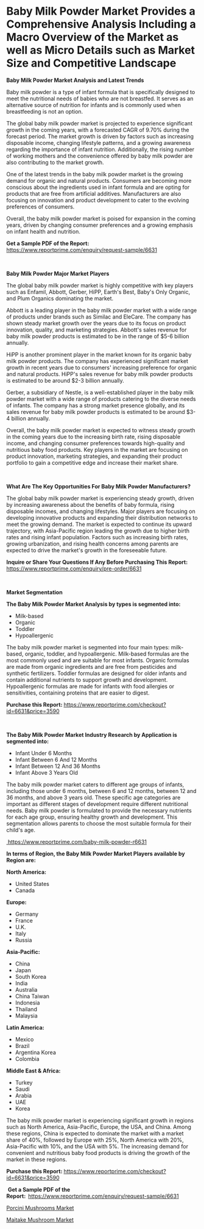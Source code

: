 <p><h1>Baby Milk Powder Market Provides a Comprehensive Analysis Including a Macro Overview of the Market as well as Micro Details such as Market Size and Competitive Landscape</h1></p><p><strong>Baby Milk Powder Market Analysis and Latest Trends</strong></p>
<p><p>Baby milk powder is a type of infant formula that is specifically designed to meet the nutritional needs of babies who are not breastfed. It serves as an alternative source of nutrition for infants and is commonly used when breastfeeding is not an option.</p><p>The global baby milk powder market is projected to experience significant growth in the coming years, with a forecasted CAGR of 9.70% during the forecast period. The market growth is driven by factors such as increasing disposable income, changing lifestyle patterns, and a growing awareness regarding the importance of infant nutrition. Additionally, the rising number of working mothers and the convenience offered by baby milk powder are also contributing to the market growth.</p><p>One of the latest trends in the baby milk powder market is the growing demand for organic and natural products. Consumers are becoming more conscious about the ingredients used in infant formula and are opting for products that are free from artificial additives. Manufacturers are also focusing on innovation and product development to cater to the evolving preferences of consumers.</p><p>Overall, the baby milk powder market is poised for expansion in the coming years, driven by changing consumer preferences and a growing emphasis on infant health and nutrition.</p></p>
<p><strong>Get a Sample PDF of the Report:&nbsp;</strong> <a href="https://www.reportprime.com/enquiry/request-sample/6631">https://www.reportprime.com/enquiry/request-sample/6631</a></p>
<p>&nbsp;</p>
<p><strong>Baby Milk Powder Major Market Players</strong></p>
<p><p>The global baby milk powder market is highly competitive with key players such as Enfamil, Abbott, Gerber, HiPP, Earth's Best, Baby's Only Organic, and Plum Organics dominating the market. </p><p>Abbott is a leading player in the baby milk powder market with a wide range of products under brands such as Similac and EleCare. The company has shown steady market growth over the years due to its focus on product innovation, quality, and marketing strategies. Abbott's sales revenue for baby milk powder products is estimated to be in the range of $5-6 billion annually.</p><p>HiPP is another prominent player in the market known for its organic baby milk powder products. The company has experienced significant market growth in recent years due to consumers' increasing preference for organic and natural products. HiPP's sales revenue for baby milk powder products is estimated to be around $2-3 billion annually.</p><p>Gerber, a subsidiary of Nestle, is a well-established player in the baby milk powder market with a wide range of products catering to the diverse needs of infants. The company has a strong market presence globally, and its sales revenue for baby milk powder products is estimated to be around $3-4 billion annually.</p><p>Overall, the baby milk powder market is expected to witness steady growth in the coming years due to the increasing birth rate, rising disposable income, and changing consumer preferences towards high-quality and nutritious baby food products. Key players in the market are focusing on product innovation, marketing strategies, and expanding their product portfolio to gain a competitive edge and increase their market share.</p></p>
<p>&nbsp;</p>
<p><strong>What Are The Key Opportunities For Baby Milk Powder Manufacturers?</strong></p>
<p><p>The global baby milk powder market is experiencing steady growth, driven by increasing awareness about the benefits of baby formula, rising disposable incomes, and changing lifestyles. Major players are focusing on developing innovative products and expanding their distribution networks to meet the growing demand. The market is expected to continue its upward trajectory, with Asia-Pacific region leading the growth due to higher birth rates and rising infant population. Factors such as increasing birth rates, growing urbanization, and rising health concerns among parents are expected to drive the market's growth in the foreseeable future.</p></p>
<p><strong>Inquire or Share Your Questions If Any Before Purchasing This Report:</strong> <a href="https://www.reportprime.com/enquiry/pre-order/6631">https://www.reportprime.com/enquiry/pre-order/6631</a></p>
<p>&nbsp;</p>
<p><strong>Market Segmentation</strong></p>
<p><strong>The Baby Milk Powder Market Analysis by types is segmented into:</strong></p>
<p><ul><li>Milk-based</li><li>Organic</li><li>Toddler</li><li>Hypoallergenic</li></ul></p>
<p><p>The baby milk powder market is segmented into four main types: milk-based, organic, toddler, and hypoallergenic. Milk-based formulas are the most commonly used and are suitable for most infants. Organic formulas are made from organic ingredients and are free from pesticides and synthetic fertilizers. Toddler formulas are designed for older infants and contain additional nutrients to support growth and development. Hypoallergenic formulas are made for infants with food allergies or sensitivities, containing proteins that are easier to digest.</p></p>
<p><strong>Purchase this Report:&nbsp;</strong><a href="https://www.reportprime.com/checkout?id=6631&price=3590">https://www.reportprime.com/checkout?id=6631&price=3590</a></p>
<p>&nbsp;</p>
<p><strong>The Baby Milk Powder Market Industry Research by Application is segmented into:</strong></p>
<p><ul><li>Infant Under 6 Months</li><li>Infant Between 6 And 12 Months</li><li>Infant Between 12 And 36 Months</li><li>Infant Above 3 Years Old</li></ul></p>
<p><p>The baby milk powder market caters to different age groups of infants, including those under 6 months, between 6 and 12 months, between 12 and 36 months, and above 3 years old. These specific age categories are important as different stages of development require different nutritional needs. Baby milk powder is formulated to provide the necessary nutrients for each age group, ensuring healthy growth and development. This segmentation allows parents to choose the most suitable formula for their child's age.</p></p>
<p><a href="https://www.reportprime.com/baby-milk-powder-r6631">&nbsp;https://www.reportprime.com/baby-milk-powder-r6631</a></p>
<p><strong>In terms of Region, the Baby Milk Powder Market Players available by Region are:</strong></p>
<p>
    <p> <strong> North America: </strong>
        <ul>
            <li>United States</li>
            <li>Canada</li>
        </ul>
        </p> 
    <p> <strong> Europe: </strong>
        <ul>
            <li>Germany</li>
            <li>France</li>
            <li>U.K.</li>
            <li>Italy</li>
            <li>Russia</li>
        </ul>
        </p> 
    <p> <strong> Asia-Pacific: </strong>
        <ul>
            <li>China</li>
            <li>Japan</li>
            <li>South Korea</li>
            <li>India</li>
            <li>Australia</li>
            <li>China Taiwan</li>
            <li>Indonesia</li>
            <li>Thailand</li>
            <li>Malaysia</li>
        </ul>
        </p> 
    <p> <strong> Latin America: </strong>
        <ul>
            <li>Mexico</li>
            <li>Brazil</li>
            <li>Argentina Korea</li>
            <li>Colombia</li>
        </ul>
        </p> 
    <p> <strong> Middle East & Africa: </strong>
        <ul>
            <li>Turkey</li>
            <li>Saudi</li>
            <li>Arabia</li>
            <li>UAE</li>
            <li>Korea</li>
        </ul>
    </p>
    </p>
<p><p>The baby milk powder market is experiencing significant growth in regions such as North America, Asia-Pacific, Europe, the USA, and China. Among these regions, China is expected to dominate the market with a market share of 40%, followed by Europe with 25%, North America with 20%, Asia-Pacific with 10%, and the USA with 5%. The increasing demand for convenient and nutritious baby food products is driving the growth of the market in these regions.</p></p>
<p><strong>Purchase this Report: </strong><a href="https://www.reportprime.com/checkout?id=6631&price=3590">https://www.reportprime.com/checkout?id=6631&price=3590</a></p>
<p>&nbsp;<strong>Get a Sample PDF of the Report:&nbsp;&nbsp;</strong><a href="https://www.reportprime.com/enquiry/request-sample/6631">https://www.reportprime.com/enquiry/request-sample/6631</a></p>
<p><strong></strong></p>
<p><p><a href="https://github.com/btwcqfvq34/Market-Research-Report-List-2/blob/main/porcini-mushrooms-market.md">Porcini Mushrooms Market</a></p><p><a href="https://github.com/ochgvvcj16/Market-Research-Report-List-1/blob/main/maitake-mushroom-market.md">Maitake Mushroom Market</a></p></p>